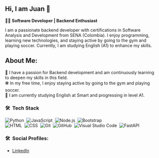 ## Hi, I am Juan 👋


👨‍💻 **Software Developer | Backend Enthusiast**

I am a passionate backend developer with certifications in Software Analysis and Development from SENA (Colombia). I enjoy programming, learning new technologies, and staying active by going to the gym and playing soccer. Currently, I am studying English (A1) to enhance my skills.

## About Me:
🌱 I have a passion for Backend development and am continuously learning to deepen my skills in this field.  
⚽ In my free time, I enjoy staying active by going to the gym and playing soccer.  
📘 I am currently studying English at Smart and progressing in level A1.


### 🛠 &nbsp;Tech Stack

![Python](https://img.shields.io/badge/-Python-05122A?style=flat&logo=python)&nbsp;
![JavaScript](https://img.shields.io/badge/-JavaScript-05122A?style=flat&logo=javascript)&nbsp;
![Node.js](https://img.shields.io/badge/-Node.js-05122A?style=flat&logo=node.js)&nbsp;
![Bootstrap](https://img.shields.io/badge/-Bootstrap-05122A?style=flat&logo=bootstrap&logoColor=563D7C)\
![HTML](https://img.shields.io/badge/-HTML-05122A?style=flat&logo=HTML5)&nbsp;
![CSS](https://img.shields.io/badge/-CSS-05122A?style=flat&logo=CSS3&logoColor=1572B6)&nbsp;
![Git](https://img.shields.io/badge/-Git-05122A?style=flat&logo=git)&nbsp;
![GitHub](https://img.shields.io/badge/-GitHub-05122A?style=flat&logo=github)&nbsp;
![Visual Studio Code](https://img.shields.io/badge/-Visual%20Studio%20Code-05122A?style=flat&logo=visual-studio-code&logoColor=007ACC)&nbsp;
![FastAPI](https://img.shields.io/badge/-FastAPI-05122A?style=flat&logo=fastapi)&nbsp;

### 🛠 &nbsp;Social Profiles:
- [LinkedIn](https://www.linkedin.com/in/juan-pablo-yepes-herrera-56a133191/)
